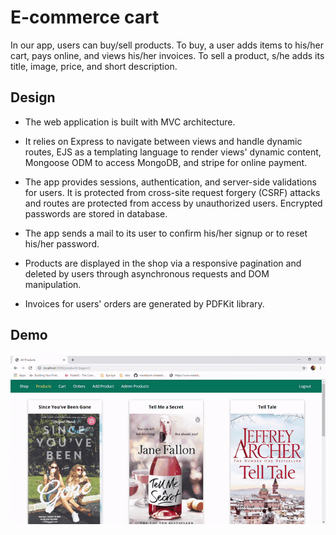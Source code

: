 # E-commerce cart

In our app, users can buy/sell products. To buy, a user adds items to his/her cart, pays online, and views his/her invoices. To sell a product, s/he adds its title, image, price, and short description.


## Design
- The web application is built with MVC architecture.

- It relies on Express to navigate between views and handle dynamic routes, EJS as a templating language to render views' dynamic content, Mongoose ODM to access MongoDB, and stripe for online payment.

- The app provides sessions, authentication, and server-side validations for users. It is protected from cross-site request forgery (CSRF) attacks and routes are protected from access by unauthorized users. Encrypted passwords are stored in database.

- The app sends a mail to its user to confirm his/her signup or to reset his/her password.

- Products are displayed in the shop via a responsive pagination and deleted by users through asynchronous requests and DOM manipulation.

- Invoices for users' orders are generated by PDFKit library.


## Demo
![Alt Text](Demo.gif)

